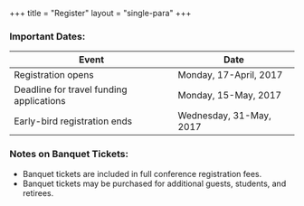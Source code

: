 +++
title = "Register"
layout = "single-para"
+++

### Important Dates:

| Event | Date |
|------|-------|
|Registration opens |Monday, 17-April, 2017|
|Deadline for travel funding applications|Monday, 15-May, 2017|
|Early-bird registration ends |Wednesday, 31-May, 2017|

### Notes on Banquet Tickets:
* Banquet tickets are included in full conference registration fees.
* Banquet tickets may be purchased for additional guests, students, and retirees.



